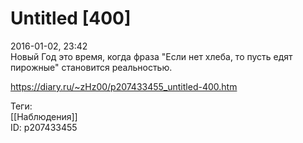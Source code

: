 Untitled [400]
===============

   
 2016-01-02, 23:42   
  Новый Год это время, когда фраза "Если нет хлеба, то пусть едят пирожные" становится реальностью.   
    
 <https://diary.ru/~zHz00/p207433455_untitled-400.htm>   
   
 Теги:   
 [[Наблюдения]]   
 ID: p207433455